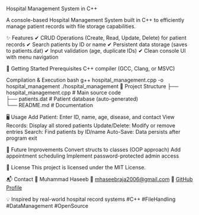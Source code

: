 Hospital Management System in C++

A console-based Hospital Management System built in C++ to efficiently manage patient records with file storage capabilities.

✨ Features
✔ CRUD Operations (Create, Read, Update, Delete) for patient records
✔ Search patients by ID or name
✔ Persistent data storage (saves to patients.dat)
✔ Input validation (age, duplicate IDs)
✔ Clean console UI with menu navigation

🚀 Getting Started
Prerequisites
C++ compiler (GCC, Clang, or MSVC)

Compilation & Execution
  bash
    g++ hospital_management.cpp -o hospital_management
    ./hospital_management
📂 Project Structure
├── hospital_management.cpp  # Main source code  
├── patients.dat            # Patient database (auto-generated)  
└── README.md               # Documentation  

🖥️ Usage
Add Patient: Enter ID, name, age, disease, and contact
View Records: Display all stored patients
Update/Delete: Modify or remove entries
Search: Find patients by ID/name
Auto-Save: Data persists after program exit

🔧 Future Improvements
Convert structs to classes (OOP approach)
Add appointment scheduling
Implement password-protected admin access

📜 License
This project is licensed under the MIT License.

📬 Contact
👤 Muhammad Haseeb
📧 mhaseebraja2006@gmail.com
🔗 [GitHub Profile](https://github.com/mhaseeb211)

💡 Inspired by real-world hospital record systems
#C++ #FileHandling #DataManagement #OpenSource
